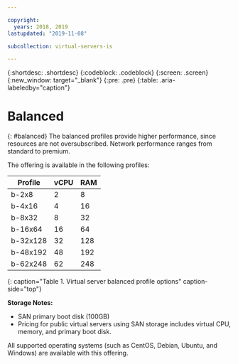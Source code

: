 ```yaml
---

copyright:
  years: 2018, 2019
lastupdated: "2019-11-08"

subcollection: virtual-servers-is

---
```


{:shortdesc: .shortdesc}
{:codeblock: .codeblock}
{:screen: .screen}
{:new_window: target="_blank"}
{:pre: .pre}
{:table: .aria-labeledby="caption"}

# Balanced

{: #balanced}
The balanced profiles provide higher performance, since resources are not oversubscribed. Network performance ranges from standard to premium.

The offering is available in the following profiles:

| Profile | vCPU | RAM |
|---------|---------|---------|
| b-2x8 | 2 | 8 |
| b-4x16 | 4 | 16 |
| b-8x32 | 8 | 32 |
| b-16x64 | 16 | 64 |
| b-32x128 | 32  | 128 |
| b-48x192 | 48 | 192 |
| b-62x248 | 62 | 248 |
{: caption="Table 1. Virtual server balanced profile options" caption-side="top"}

**Storage Notes:**

* SAN primary boot disk (100GB)
* Pricing for public virtual servers using SAN storage includes virtual CPU, memory, and primary boot disk.

All supported operating systems (such as CentOS, Debian, Ubuntu, and Windows) are available with this offering.
